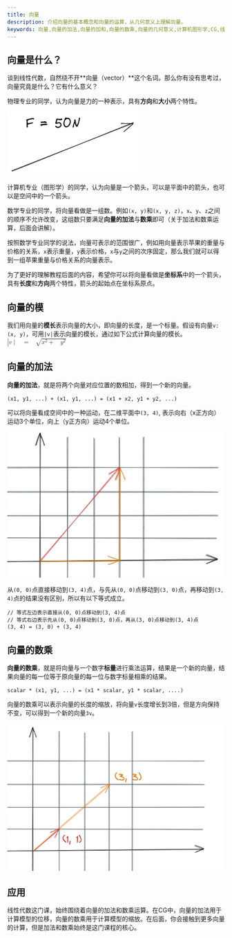 ```yaml
---
title: 向量
description: 介绍向量的基本概念和向量的运算，从几何意义上理解向量。
keywords: 向量,向量的加法,向量的加和,向量的数乘,向量的几何意义,计算机图形学,CG,线性代数
---
```


## 向量是什么？

谈到线性代数，自然绕不开**向量（vector）**这个名词。那么你有没有思考过，向量究竟是什么？它有什么意义？

物理专业的同学，认为向量是力的一种表示，具有**方向**和**大小**两个特性。

![力的向量表示](/images/001-1.jpg)

计算机专业（图形学）的同学，认为向量是一个箭头，可以是平面中的箭头，也可以是空间中的一个箭头。

数学专业的同学，将向量看做是一组数。例如`(x, y)`和`(x, y, z)`，`x`、`y`、`z`之间的顺序不允许改变，这组数只要满足**向量的加法**与**数乘**即可（关于加法和数乘运算，后面会讲解）。

按照数学专业同学的说法，向量可表示的范围很广，例如用向量表示苹果的重量与价格的关系，`x`表示重量，`y`表示价格，`x`与`y`之间的次序固定，那么我们就可以得到一组苹果重量与价格关系的向量表示。

为了更好的理解教程后面的内容，希望你可以将向量看做是**坐标系**中的一个箭头，具有**长度**和**方向**两个特性，箭头的起始点在坐标系原点。

## 向量的模

我们用向量的**模长**表示向量的大小，即向量的长度，是一个标量。假设有向量`v: (x, y)`，可用`|v|`表示向量的模长，通过如下公式计算向量的模长。
<math xmlns="http://www.w3.org/1998/Math/MathML"><mo>|</mo><mi>v</mi><mo>|</mo><mo>&#xA0;</mo><mo>=</mo><mo>&#xA0;</mo><msqrt><mrow><msup><mi>x</mi><mn>2</mn></msup><mo>+</mo><mo>&#xA0;</mo><msup><mi>y</mi><mn>2</mn></msup></mrow></msqrt></math>

## 向量的加法

**向量的加法**，就是将两个向量对应位置的数相加，得到一个新的向量。
```
(x1, y1, ...) + (x1, y1, ...) = (x1 + x2, y1 + y2, ...) 
```

可以将向量看成空间中的一种运动，在二维平面中`(3, 4)`, 表示向右（x正方向）运动3个单位，向上（y正方向）运动4个单位。

![向量的加法](/images/001-2.jpg)

从`(0, 0)`点直接移动到`(3, 4)`点，与先从`(0, 0)`点移动到`(3, 0)`点，再移动到`(3, 4)`点的结果没有区别，所以有以下等式成立。
```
// 等式左边表示直接从(0, 0)点移动到(3, 4)点
// 等式右边表示先从(0, 0)点移动到(3, 0)点，再从(3, 0)点移动到(3, 4)点
(3, 4) = (3, 0) + (3, 4)
```

## 向量的数乘

**向量的数乘**，就是将向量与一个数字**标量**进行乘法运算，结果是一个新的向量，结果向量的每一位等于原向量的每一位与数字标量相乘的结果。
```
scalar * (x1, y1, ...) = (x1 * scalar, y1 * scalar, ....)
```

向量的数乘可以表示向量的长度的缩放，将向量`v`长度增长到3倍，但是方向保持不变，可以得到一个新的向量`3v`。

![向量的数乘](/images/001-3.jpg)

## 应用

线性代数这门课，始终围绕着向量的加法和数乘运算。在CG中，向量的加法用于计算模型的位移，向量的数乘用于计算模型的缩放。在后面，你会接触到更多向量的计算，但是加法和数乘始终是这门课程的核心。
